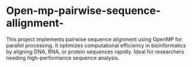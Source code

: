 # Open-mp-pairwise-sequence-allignment-
This project implements pairwise sequence alignment using OpenMP for parallel processing. It optimizes computational efficiency in bioinformatics by aligning DNA, RNA, or protein sequences rapidly. Ideal for researchers needing high-performance sequence analysis.

